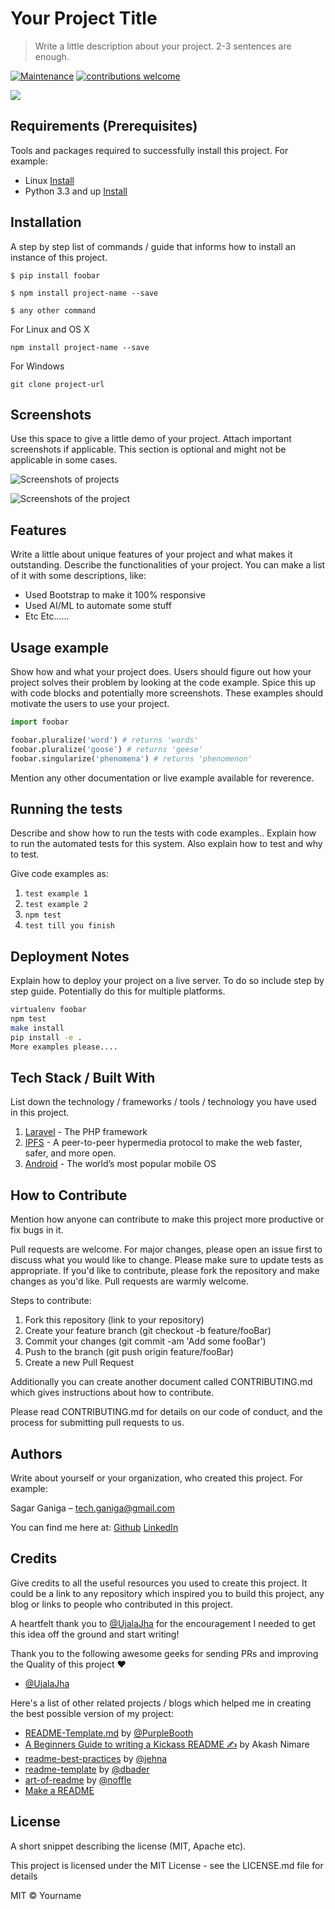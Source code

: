 # Your Project Title
> Write a little description about your project. 2-3 sentences are enough.

[![Maintenance](https://img.shields.io/badge/Maintained%3F-yes-green.svg)](https://GitHub.com/Naereen/StrapDown.js/graphs/commit-activity)
[![contributions welcome](https://img.shields.io/badge/contributions-welcome-brightgreen.svg?style=flat)](https://github.com/dwyl/esta/issues)


![](https://www.logistec.com/wp-content/uploads/2017/12/placeholder.png)


## Requirements  (Prerequisites)
Tools and packages required to successfully install this project.
For example:
* Linux [Install](https://link-for-setup-guide)
* Python 3.3 and up [Install](https://link-for-setup-guide)

## Installation
A step by step list of commands / guide that informs how to install an instance of this project. 

`$ pip install foobar`

`$ npm install project-name --save`

`$ any other command`

For Linux and OS X

`npm install project-name --save`

For Windows

`git clone project-url`
 
## Screenshots
Use this space to give a little demo of your project. Attach important screenshots if applicable. This section is optional and might not be applicable in some cases.

![Screenshots of projects](https://dradisframework.com/images/pro/screenshots/screenshot-62_small.png)

![Screenshots of the project](http://securityroots.com/blog/wp-content/uploads/2013/12/snowcrash-01.png)

## Features
Write a little about unique features of your project and what makes it outstanding. Describe the functionalities of your project. You can make a list of it with some descriptions, like:
* Used Bootstrap to make it 100% responsive
* Used AI/ML to automate some stuff
* Etc Etc......

## Usage example
Show how and what your project does. Users should figure out how your project solves their problem by looking at the code example. Spice this up with code blocks and potentially more screenshots. These examples should motivate the users to use your project. 
```python
import foobar

foobar.pluralize('word') # returns 'words'
foobar.pluralize('goose') # returns 'geese'
foobar.singularize('phenomena') # returns 'phenomenon'
``` 

Mention any other documentation or live example available for reverence.

## Running the tests
Describe and show how to run the tests with code examples.. Explain how to run the automated tests for this system.  Also explain how to test and why to test.

Give code examples as:
1. `test example 1`
2. `test example 2`
3. `npm test`
4. `test till you finish`

## Deployment Notes
Explain how to deploy your project  on a live server. To do so include step by step guide. Potentially do this for multiple platforms. 
```sh
virtualenv foobar
npm test
make install 
pip install -e .
More examples please....
```

## Tech Stack / Built With
List down the technology / frameworks / tools / technology you have used in this project.
1. [Laravel](https://laravel.com/) - The PHP framework
2. [IPFS](https://ipfs.io/)  - A peer-to-peer hypermedia protocol to make the web faster, safer, and more open. 
3. [Android](https://www.android.com/) - The world’s most popular mobile OS

## How to Contribute
Mention how anyone can contribute to make this project more productive or fix bugs in it.  

Pull requests are welcome. For major changes, please open an issue first to discuss what you would like to change. Please make sure to update tests as appropriate. If you'd like to contribute, please fork the repository and make changes as you'd like. Pull requests are warmly welcome.

Steps to contribute:
1. Fork this repository (link to your repository)
2. Create your feature branch (git checkout -b feature/fooBar)
3. Commit your changes (git commit -am 'Add some fooBar')
4. Push to the branch (git push origin feature/fooBar)
5. Create a new Pull Request

Additionally you can create another document called CONTRIBUTING.md which gives instructions about how to contribute. 

Please read CONTRIBUTING.md for details on our code of conduct, and the process for submitting pull requests to us.

## Authors
Write about yourself or your organization, who created this project. For example:
 
Sagar Ganiga  – tech.ganiga@gmail.com
 
 You can find me here at:
[Github](https://github.com/SagarGaniga)
[LinkedIn](https://www.linkedin.com/in/sagar-ganiga/)

## Credits
Give credits to all the useful resources you used to create this project. It could be a link to any repository which inspired you to build this project, any blog or links to people who contributed in this project.

A heartfelt thank you to [@UjalaJha](https://github.com/UjalaJha) for the encouragement I needed to get this idea off the ground and start writing!

Thank you to the following awesome geeks for sending PRs and improving the Quality of this project ❤️
* [@UjalaJha](https://github.com/UjalaJha)

Here's a list of other related projects / blogs which helped me in creating the best possible version of my project:
* [README-Template.md](https://gist.github.com/PurpleBooth/109311bb0361f32d87a2) by [@PurpleBooth](https://gist.github.com/PurpleBooth)
* [A Beginners Guide to writing a Kickass README ✍](https://medium.com/@meakaakka/a-beginners-guide-to-writing-a-kickass-readme-7ac01da88ab3) by Akash Nimare
* [readme-best-practices](https://github.com/jehna/readme-best-practices) by [@jehna](https://github.com/jehna/)
* [readme-template](https://github.com/dbader/readme-template/blob/master/README.md) by [@dbader](https://github.com/dbader/)
* [art-of-readme](https://github.com/noffle/art-of-readme/blob/master/README.md) by [@noffle](https://github.com/noffle/)
* [Make a README](https://www.makeareadme.com/)

## License
A short snippet describing the license (MIT, Apache etc).

This project is licensed under the MIT License - see the LICENSE.md file for details

MIT © Yourname
